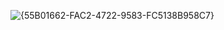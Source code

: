 ![{55B01662-FAC2-4722-9583-FC5138B958C7}](https://github.com/user-attachments/assets/ec23b811-a26f-490a-b000-c26edd0b8f06)

